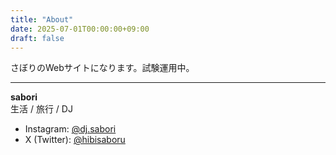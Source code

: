 ```yaml
---
title: "About"
date: 2025-07-01T00:00:00+09:00
draft: false
---
```


さぼりのWebサイトになります。試験運用中。

---

**sabori**  
生活 / 旅行 / DJ

- Instagram: [@dj.sabori](https://www.instagram.com/dj.sabori)
- X (Twitter): [@hibisaboru](https://twitter.com/hibisaboru)